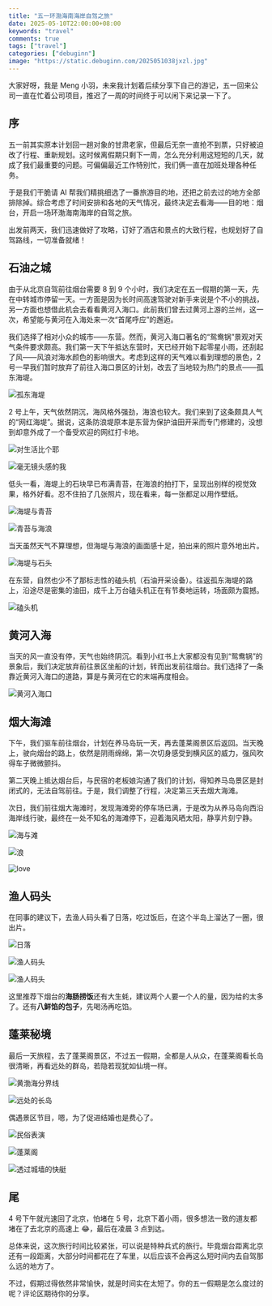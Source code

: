 ```yaml
---
title: "五一环渤海南海岸自驾之旅"
date: 2025-05-10T22:00:00+08:00
keywords: "travel"
comments: true
tags: ["travel"]
categories: ["debuginn"]
image: "https://static.debuginn.com/2025051038jxzl.jpg"
---
```


大家好呀，我是 Meng 小羽，未来我计划着后续分享下自己的游记，五一回来公司一直在忙着公司项目，推迟了一周的时间终于可以闲下来记录一下了。

## 序

五一前其实原本计划回一趟对象的甘肃老家，但最后无奈一直抢不到票，只好被迫改了行程、重新规划。这时候离假期只剩下一周，怎么充分利用这短短的几天，就成了我们最重要的问题。可偏偏最近工作特别忙，我们俩一直在加班处理各种任务。

于是我们干脆请 AI 帮我们精挑细选了一番旅游目的地，还把之前去过的地方全部排除掉。综合考虑了时间安排和各地的天气情况，最终决定去看海——目的地：烟台，开启一场环渤海南海岸的自驾之旅。

出发前两天，我们迅速做好了攻略，订好了酒店和景点的大致行程，也规划好了自驾路线，一切准备就绪！

## 石油之城

由于从北京自驾前往烟台需要 8 到 9 个小时，我们决定在五一假期的第一天，先在中转城市停留一天。一方面是因为长时间高速驾驶对新手来说是个不小的挑战，另一方面也想借此机会去看看黄河入海口。此前我们曾去过黄河上游的兰州，这一次，希望能与黄河在入海处来一次“首尾呼应”的邂逅。

我们选择了相对小众的城市——东营。然而，黄河入海口著名的“鸳鸯锅”景观对天气条件要求颇高。我们第一天下午抵达东营时，天已经开始下起零星小雨，还刮起了风——风浪对海水颜色的影响很大。考虑到这样的天气难以看到理想的景色，2 号一早我们暂时放弃了前往入海口景区的计划，改去了当地较为热门的景点——孤东海堤。

![孤东海堤](https://static.debuginn.com/202505109vsKjY.jpg)

2 号上午，天气依然阴沉，海风格外强劲，海浪也较大。我们来到了这条颇具人气的“网红海堤”。据说，这条防浪堤原本是东营为保护油田开采而专门修建的，没想到却意外成了一个备受欢迎的网红打卡地。

![对生活比个耶](https://static.debuginn.com/20250510qaxK2J.jpeg)

![毫无镜头感的我](https://static.debuginn.com/20250510bpKC6z.jpeg)

低头一看，海堤上的石块早已布满青苔，在海浪的拍打下，呈现出别样的视觉效果，格外好看。忍不住拍了几张照片，现在看来，每一张都足以用作壁纸。

![海堤与青苔](https://static.debuginn.com/20250510yJb8ur.jpeg)

![青苔与海浪](https://static.debuginn.com/20250510bhQ4OG.jpg)

当天虽然天气不算理想，但海堤与海浪的画面感十足，拍出来的照片意外地出片。

![海堤与石头](https://static.debuginn.com/20250510FEQ04D.jpg)

在东营，自然也少不了那标志性的磕头机（石油开采设备）。往返孤东海堤的路上，沿途尽是密集的油田，成千上万台磕头机正在有节奏地运转，场面颇为震撼。

![磕头机](https://static.debuginn.com/20250510MCKPqG.jpg)

## 黄河入海

当天的风一直没有停，天气也始终阴沉。看到小红书上大家都没有见到“鸳鸯锅”的景象后，我们决定放弃前往景区坐船的计划，转而出发前往烟台。我们选择了一条靠近黄河入海口的道路，算是与黄河在它的末端再度相会。

![黄河入海口](https://static.debuginn.com/20250510AI69MO.jpg)

## 烟大海滩

下午，我们驱车前往烟台，计划在养马岛玩一天，再去蓬莱阁景区后返回。当天晚上，驶向烟台的路上，依然是阴雨绵绵，第一次切身感受到横风区的威力，强风吹得车子微微颤抖。

第二天晚上抵达烟台后，与民宿的老板娘沟通了我们的计划，得知养马岛景区是封闭式的，无法自驾前往。于是，我们调整了行程，决定第三天去烟大海滩。

次日，我们前往烟大海滩时，发现海滩旁的停车场已满，于是改为从养马岛向西沿海岸线行驶，最终在一处不知名的海滩停下，迎着海风晒太阳，静享片刻宁静。

![海与滩](https://static.debuginn.com/20250510Y48j7B.jpg)

![浪](https://static.debuginn.com/20250510ufq5VQ.jpg)

![love](https://static.debuginn.com/20250510h21oi3.jpg)

## 渔人码头

在同事的建议下，去渔人码头看了日落，吃过饭后，在这个半岛上溜达了一圈，很出片。

![日落](https://static.debuginn.com/20250510pLnCHa.jpg)

![渔人码头](https://static.debuginn.com/2025051038jxzl.jpg)

![渔人码头](https://static.debuginn.com/20250510nYuPTS.jpg)

这里推荐下烟台的**海肠捞饭**还有大生蚝，建议两个人要一个人的量，因为给的太多了。还有**八鲜馅的包子**，先喝汤再吃馅。

## 蓬莱秘境

最后一天旅程，去了蓬莱阁景区，不过五一假期，全都是人从众，在蓬莱阁看长岛很清晰，再看远处的群岛，若隐若现犹如仙境一样。

![黄渤海分界线](https://static.debuginn.com/202505105A03Qm.jpg)

![远处的长岛](https://static.debuginn.com/20250510zkQn5O.jpg)

偶遇景区节目，嗯，为了促进结婚也是费心了。

![民俗表演](https://static.debuginn.com/20250510bxEaGo.jpg)

![蓬莱阁](https://static.debuginn.com/20250510ftfLPZ.jpg)

![透过城墙的快艇](https://static.debuginn.com/20250510zQqYeK.jpg)

## 尾

4 号下午就光速回了北京，怕堵在 5 号，北京下着小雨，很多想法一致的道友都堵在了去北京的高速上 😂，最后在凌晨 3 点到达。

总体来说，这次旅行时间比较紧张，可以说是特种兵式的旅行。毕竟烟台距离北京还有一段距离，大部分时间都花在了车里，以后应该不会再这么短时间内去自驾那么远的地方了。

不过，假期过得依然非常愉快，就是时间实在太短了。你的五一假期是怎么度过的呢？评论区期待你的分享。